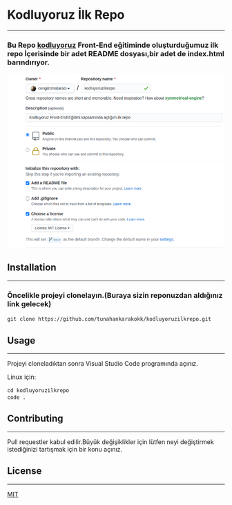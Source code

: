 # Kodluyoruz İlk Repo
-------------------
### Bu Repo [kodluyoruz](www.kodluyoruz.org) Front-End eğitiminde oluşturduğumuz ilk repo İçerisinde bir adet README dosyası,bir adet de index.html barındırıyor.
![](https://github.com/Kodluyoruz/taskforce/blob/main/git/odev1/figures/github.png)

## Installation
---
### Öncelikle projeyi clonelayın.(Buraya sizin reponuzdan aldığınız link gelecek)

```
git clone https://github.com/tunahankarakokk/kodluyoruzilkrepo.git
```

## Usage
---
Projeyi cloneladıktan sonra Visual Studio Code programında açınız.

Linux için:

```
cd kodluyoruzilkrepo
code .
```
## Contributing
---
Pull requestler kabul edilir.Büyük değişiklikler için lütfen neyi değiştirmek istediğinizi tartışmak için bir konu açınız.
## License
---
[MIT](https://choosealicense.com/licenses/mit/)
